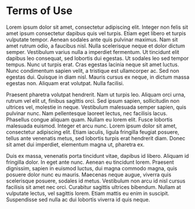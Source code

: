 # Terms of Use

Lorem ipsum dolor sit amet, consectetur adipiscing elit. Integer non felis sit amet ipsum consectetur dapibus quis vel turpis. Etiam eget libero et turpis vulputate tempor. Aenean sodales ante quis pulvinar maximus. Nam sit amet rutrum odio, a faucibus nisl. Nulla scelerisque neque et dolor dictum semper. Vestibulum varius nulla a imperdiet fermentum. Ut tincidunt elit dapibus leo consequat, sed lobortis dui egestas. Ut sodales leo sed tempor tempus. Nunc ut turpis erat. Cras egestas lacinia neque sit amet luctus. Nunc condimentum sapien velit, a tristique est ullamcorper ac. Sed non egestas dui. Quisque in diam nisl. Mauris cursus ex neque, in dictum massa egestas non. Aliquam erat volutpat. Nulla facilisi.

Praesent pharetra volutpat hendrerit. Nam ut turpis leo. Aliquam orci urna, rutrum vel elit ut, finibus sagittis orci. Sed ipsum sapien, sollicitudin non ultrices vel, molestie in neque. Vestibulum malesuada semper sapien, quis pulvinar nunc. Nam pellentesque laoreet lectus, nec facilisis lacus. Phasellus congue aliquam quam. Nullam eu lorem elit. Fusce lobortis malesuada euismod. Integer et arcu nunc. Lorem ipsum dolor sit amet, consectetur adipiscing elit. Etiam iaculis, ligula fringilla feugiat posuere, tellus ante venenatis metus, sed lobortis turpis erat hendrerit diam. Donec sit amet dui imperdiet, elementum magna ut, pharetra ex.

Duis ex massa, venenatis porta tincidunt vitae, dapibus id libero. Aliquam id fringilla dolor. In eget ante nunc. Aenean eu tincidunt lorem. Praesent dignissim, sapien in euismod luctus, dui magna commodo magna, quis posuere dolor nunc eu mauris. Maecenas neque augue, viverra quis scelerisque posuere, sodales id metus. Vestibulum non arcu id nisl cursus facilisis sit amet nec orci. Curabitur sagittis ultrices bibendum. Nullam at vulputate lectus, vel sagittis lorem. Etiam mattis eu enim in suscipit. Suspendisse sed nulla ac dui lobortis viverra id quis neque.
